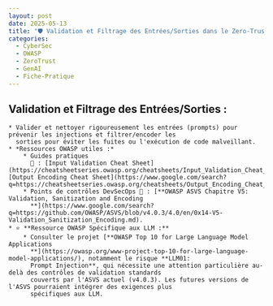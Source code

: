 ```yaml
---
layout: post
date: 2025-05-13
title: "🛡️ Validation et Filtrage des Entrées/Sorties dans le Zero-Trust"
categories:
  - CyberSec
  - OWASP
  - ZeroTrust
  - GenAI
  - Fiche-Pratique
---
```


## Validation et Filtrage des Entrées/Sorties :

    * Valider et nettoyer rigoureusement les entrées (prompts) pour prévenir les injections et filtrer/encoder les
      sorties pour éviter les fuites ou l'exécution de code malveillant.
    * *Ressources OWASP utiles :*
        * Guides pratiques
          📖 : [Input Validation Cheat Sheet](https://cheatsheetseries.owasp.org/cheatsheets/Input_Validation_Cheat_Sheet.html), [Output Encoding Cheat Sheet](https://www.google.com/search?q=https://cheatsheetseries.owasp.org/cheatsheets/Output_Encoding_Cheat_Sheet.html)
        * Points de contrôles DevSecOps 🎯 : [**OWASP ASVS Chapitre V5: Validation, Sanitization and Encoding
          **](https://www.google.com/search?q=https://github.com/OWASP/ASVS/blob/v4.0.3/4.0/en/0x14-V5-Validation_Sanitization_Encoding.md).
    * ⭐ **Ressource OWASP Spécifique aux LLM :**
        * Consulter le projet [**OWASP Top 10 for Large Language Model Applications
          **](https://owasp.org/www-project-top-10-for-large-language-model-applications/), notamment le risque **LLM01:
          Prompt Injection**, qui nécessite une attention particulière au-delà des contrôles de validation standards
          couverts par l'ASVS actuel (v4.0.3). Les futures versions de l'ASVS pourraient intégrer des exigences plus
          spécifiques aux LLM.
